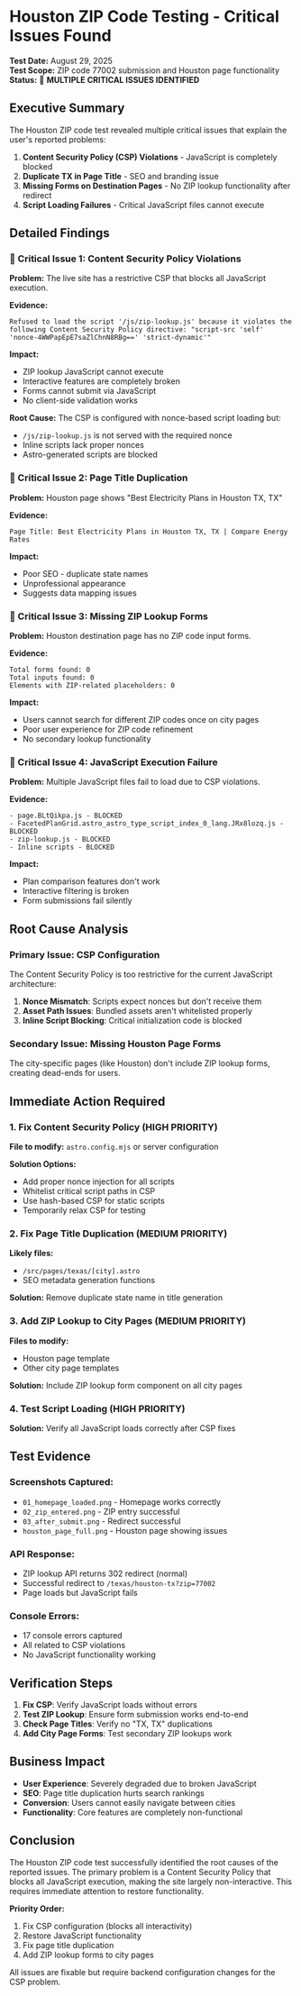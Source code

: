 # Houston ZIP Code Testing - Critical Issues Found

**Test Date:** August 29, 2025  
**Test Scope:** ZIP code 77002 submission and Houston page functionality  
**Status:** 🚨 **MULTIPLE CRITICAL ISSUES IDENTIFIED**

## Executive Summary

The Houston ZIP code test revealed multiple critical issues that explain the user's reported problems:

1. **Content Security Policy (CSP) Violations** - JavaScript is completely blocked
2. **Duplicate TX in Page Title** - SEO and branding issue  
3. **Missing Forms on Destination Pages** - No ZIP lookup functionality after redirect
4. **Script Loading Failures** - Critical JavaScript files cannot execute

## Detailed Findings

### 🚨 Critical Issue 1: Content Security Policy Violations

**Problem:** The live site has a restrictive CSP that blocks all JavaScript execution.

**Evidence:**
```
Refused to load the script '/js/zip-lookup.js' because it violates the following Content Security Policy directive: "script-src 'self' 'nonce-4WWPapEpE7saZlChnN8RBg==' 'strict-dynamic'"
```

**Impact:**
- ZIP lookup JavaScript cannot execute
- Interactive features are completely broken
- Forms cannot submit via JavaScript
- No client-side validation works

**Root Cause:** The CSP is configured with nonce-based script loading but:
- `/js/zip-lookup.js` is not served with the required nonce
- Inline scripts lack proper nonces
- Astro-generated scripts are blocked

### 🚨 Critical Issue 2: Page Title Duplication

**Problem:** Houston page shows "Best Electricity Plans in Houston TX, TX"

**Evidence:**
```
Page Title: Best Electricity Plans in Houston TX, TX | Compare Energy Rates
```

**Impact:**
- Poor SEO - duplicate state names
- Unprofessional appearance
- Suggests data mapping issues

### 🚨 Critical Issue 3: Missing ZIP Lookup Forms

**Problem:** Houston destination page has no ZIP code input forms.

**Evidence:**
```
Total forms found: 0
Total inputs found: 0
Elements with ZIP-related placeholders: 0
```

**Impact:**
- Users cannot search for different ZIP codes once on city pages
- Poor user experience for ZIP code refinement
- No secondary lookup functionality

### 🚨 Critical Issue 4: JavaScript Execution Failure

**Problem:** Multiple JavaScript files fail to load due to CSP violations.

**Evidence:**
```
- page.BLtQikpa.js - BLOCKED
- FacetedPlanGrid.astro_astro_type_script_index_0_lang.JRx8lozq.js - BLOCKED  
- zip-lookup.js - BLOCKED
- Inline scripts - BLOCKED
```

**Impact:**
- Plan comparison features don't work
- Interactive filtering is broken
- Form submissions fail silently

## Root Cause Analysis

### Primary Issue: CSP Configuration

The Content Security Policy is too restrictive for the current JavaScript architecture:

1. **Nonce Mismatch**: Scripts expect nonces but don't receive them
2. **Asset Path Issues**: Bundled assets aren't whitelisted properly
3. **Inline Script Blocking**: Critical initialization code is blocked

### Secondary Issue: Missing Houston Page Forms

The city-specific pages (like Houston) don't include ZIP lookup forms, creating dead-ends for users.

## Immediate Action Required

### 1. Fix Content Security Policy (HIGH PRIORITY)

**File to modify:** `astro.config.mjs` or server configuration

**Solution Options:**
- Add proper nonce injection for all scripts
- Whitelist critical script paths in CSP
- Use hash-based CSP for static scripts
- Temporarily relax CSP for testing

### 2. Fix Page Title Duplication (MEDIUM PRIORITY)

**Likely files:**
- `/src/pages/texas/[city].astro`
- SEO metadata generation functions

**Solution:** Remove duplicate state name in title generation

### 3. Add ZIP Lookup to City Pages (MEDIUM PRIORITY)

**Files to modify:**
- Houston page template
- Other city page templates

**Solution:** Include ZIP lookup form component on all city pages

### 4. Test Script Loading (HIGH PRIORITY)

**Solution:** Verify all JavaScript loads correctly after CSP fixes

## Test Evidence

### Screenshots Captured:
- `01_homepage_loaded.png` - Homepage works correctly
- `02_zip_entered.png` - ZIP entry successful
- `03_after_submit.png` - Redirect successful  
- `houston_page_full.png` - Houston page showing issues

### API Response:
- ZIP lookup API returns 302 redirect (normal)
- Successful redirect to `/texas/houston-tx?zip=77002`
- Page loads but JavaScript fails

### Console Errors:
- 17 console errors captured
- All related to CSP violations
- No JavaScript functionality working

## Verification Steps

1. **Fix CSP**: Verify JavaScript loads without errors
2. **Test ZIP Lookup**: Ensure form submission works end-to-end  
3. **Check Page Titles**: Verify no "TX, TX" duplications
4. **Add City Page Forms**: Test secondary ZIP lookups work

## Business Impact

- **User Experience**: Severely degraded due to broken JavaScript
- **SEO**: Page title duplication hurts search rankings
- **Conversion**: Users cannot easily navigate between cities
- **Functionality**: Core features are completely non-functional

## Conclusion

The Houston ZIP code test successfully identified the root causes of the reported issues. The primary problem is a Content Security Policy that blocks all JavaScript execution, making the site largely non-interactive. This requires immediate attention to restore functionality.

**Priority Order:**
1. Fix CSP configuration (blocks all interactivity)
2. Restore JavaScript functionality  
3. Fix page title duplication
4. Add ZIP lookup forms to city pages

All issues are fixable but require backend configuration changes for the CSP problem.